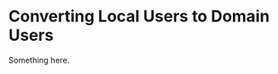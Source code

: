 [title]: # (Converting Local Users to Domain Users)
[tags]: # (XXX)
[priority]: # (1346)
# Converting Local Users to Domain Users
Something here.
